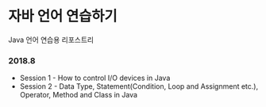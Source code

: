 # 자바 언어 연습하기

Java 언어 연습용 리포스트리

### 2018.8

- Session 1 - How to control I/O devices in Java
- Session 2 - Data Type, Statement(Condition, Loop and Assignment etc.), Operator, Method and Class in Java
